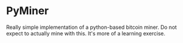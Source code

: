 # PyMiner

Really simple implementation of a python-based bitcoin miner. Do not expect to actually mine with this. It's more of a learning exercise.
